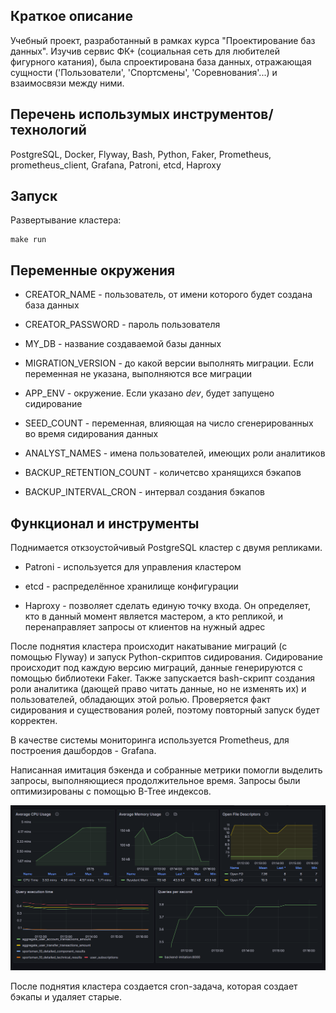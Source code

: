 ## Краткое описание

Учебный проект, разработанный в рамках курса "Проектирование баз данных". Изучив сервис ФК+ (социальная сеть для любителей фигурного катания), была спроектирована база данных, отражающая сущности ('Пользователи', 'Спортсмены', 'Соревнования'...) и взаимосвязи между ними.

## Перечень использумых инструментов/технологий

PostgreSQL, Docker, Flyway, Bash, Python, Faker, Prometheus, prometheus_client, Grafana, Patroni, etcd, Haproxy

## Запуск

Развертывание кластера:

    make run

## Переменные окружения

* CREATOR_NAME - пользователь, от имени которого будет создана база данных

* CREATOR_PASSWORD - пароль пользователя

* MY_DB - название создаваемой базы данных

* MIGRATION_VERSION - до какой версии выполнять миграции. Если переменная не указана, выполняются все миграции

* APP_ENV - окружение. Если указано *dev*, будет запущено сидирование

* SEED_COUNT - переменная, влияющая на число сгенерированных во время сидирования данных

* ANALYST_NAMES - имена пользователей, имеющих роли аналитиков

* BACKUP_RETENTION_COUNT - количетсво хранящихся бэкапов

* BACKUP_INTERVAL_CRON - интервал создания бэкапов

## Функционал и инструменты

Поднимается откзоустойчивый PostgreSQL кластер с двумя репликами. 

* Patroni - используется для управления кластером

* etcd - распределённое хранилище конфигурации
 
* Haproxy - позволяет сделать единую точку входа. Он определяет, кто в данный момент является мастером, а кто репликой, и перенаправляет запросы от клиентов на нужный адрес

После поднятия кластера происходит накатывание миграций (с помощью Flyway) и запуск Python-скриптов сидирования. Сидирование происходит под каждую версию миграций, данные генерируются с помощью библиотеки Faker. Также запускается bash-скрипт создания роли аналитика (дающей право читать данные, но не изменять их) и пользователей, обладающих этой ролью. Проверяется факт сидирования и существования ролей, поэтому повторный запуск будет корректен.

В качестве системы мониторинга используется Prometheus, для построения дашбордов - Grafana.

Написанная имитация бэкенда и собранные метрики помогли выделить запросы, выполняющиеся продолжительное время. Запросы были оптимизированы с помощью B-Tree индексов.

![alt text](with_indexes-1.png)

После поднятия кластера создается cron-задача, которая создает бэкапы и удаляет старые.
